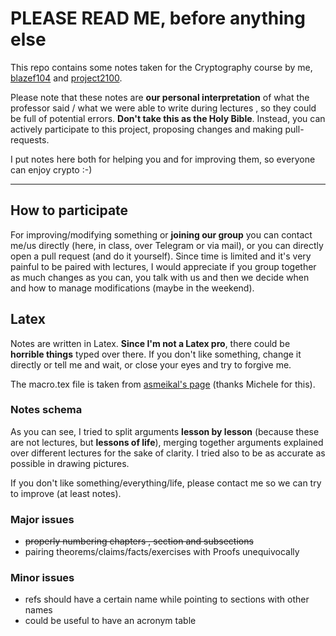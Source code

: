 # PLEASE READ ME, before anything else
This repo contains some notes taken for the Cryptography course by me,
[blazef104](https://github.com/blazef104)
and [project2100](https://github.com/Project2100).


Please note that these notes are **our personal interpretation** of what the
professor said / what we were able to write during lectures , so they
could be full of potential errors.
**Don't take this as the Holy Bible**.
Instead, you can actively participate to this project, proposing changes and
making pull-requests.

I put notes here both for helping you and for improving them, so everyone can
enjoy crypto :-)

------

## How to participate

For improving/modifying something or **joining our group** you can contact me/us
directly (here, in class, over Telegram or via mail), or you can directly open a
pull request (and do it yourself). Since time is limited and it's very painful
to be paired with lectures, I would appreciate if you group together as much
changes as you can, you talk with us and then we decide when and how to manage
modifications (maybe in the weekend). 

## Latex 
Notes are written in Latex. 
**Since I'm not a Latex pro**, there could be __horrible things__ typed over there.
If you don't like something, change it directly or tell me and wait, or close
your eyes and try to forgive me.

The macro.tex file is taken from [asmeikal's page](https://github.com/asmeikal/crypto16/tree/master/notes) (thanks Michele for this).

### Notes schema
As you can see, I tried to split arguments __lesson by lesson__ (because these are
not lectures, but **lessons of life**), merging together arguments explained over 
different lectures for the sake of clarity.
I tried also to be as accurate as possible in drawing pictures.

If you don't like something/everything/life, please contact me so we can try to improve (at least notes).

### Major issues
* ~~properly numbering chapters , section and subsections~~
* pairing theorems/claims/facts/exercises with Proofs unequivocally
### Minor issues
* refs should have a certain name while pointing to sections with other names
* could be useful to have an acronym table
